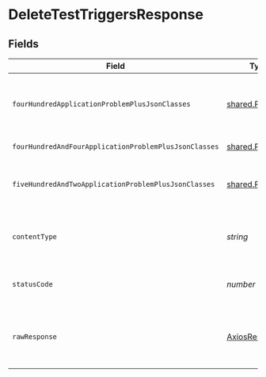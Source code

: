 # DeleteTestTriggersResponse


## Fields

| Field                                                          | Type                                                           | Required                                                       | Description                                                    |
| -------------------------------------------------------------- | -------------------------------------------------------------- | -------------------------------------------------------------- | -------------------------------------------------------------- |
| `fourHundredApplicationProblemPlusJsonClasses`                 | [shared.Problem](../../../sdk/models/shared/problem.md)[]      | :heavy_minus_sign:                                             | problem with selector parsing - probably some bad input occurs |
| `fourHundredAndFourApplicationProblemPlusJsonClasses`          | [shared.Problem](../../../sdk/models/shared/problem.md)[]      | :heavy_minus_sign:                                             | test trigger not found                                         |
| `fiveHundredAndTwoApplicationProblemPlusJsonClasses`           | [shared.Problem](../../../sdk/models/shared/problem.md)[]      | :heavy_minus_sign:                                             | problem communicating with kubernetes cluster                  |
| `contentType`                                                  | *string*                                                       | :heavy_check_mark:                                             | HTTP response content type for this operation                  |
| `statusCode`                                                   | *number*                                                       | :heavy_check_mark:                                             | HTTP response status code for this operation                   |
| `rawResponse`                                                  | [AxiosResponse](https://axios-http.com/docs/res_schema)        | :heavy_minus_sign:                                             | Raw HTTP response; suitable for custom response parsing        |